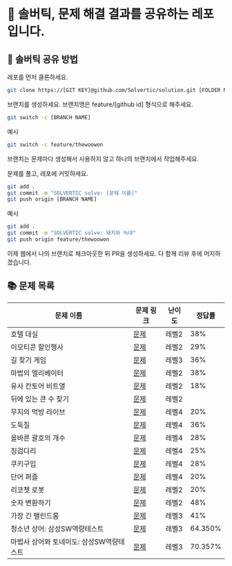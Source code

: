 # 🌈 솔버틱, 문제 해결 결과를 공유하는 레포입니다.

## 👻 솔버틱 공유 방법

레포를 먼저 클론하세요.

```bash
git clone https://[GIT KEY]@github.com/Solvertic/solution.git [FOLDER NAME]
```

브랜치를 생성하세요.
브랜치명은 feature/[github id] 형식으로 해주세요.

```bash
git switch -c [BRANCH NAME]
```

예시

```bash
git switch -c feature/thewoowon
```

브랜치는 문제마다 생성해서 사용하지 않고 하나의 브랜치에서 작업해주세요.

문제를 풀고, 레포에 커밋하세요.

```bash
git add .
git commit -m "SOLVERTIC solve: [문제 이름]"
git push origin [BRANCH NAME]
```

예시

```bash
git add .
git commit -m "SOLVERTIC solve: 돼지와 늑대"
git push origin feature/thewoowon
```

이제 웹에서 나의 브랜치로 체크아웃한 뒤 PR을 생성하세요.
다 함께 리뷰 후에 머지하겠습니다.

## 📚 문제 목록

| 문제 이름 | 문제 링크 | 난이도 | 정답률 |
| --- | --- | --- | --- |
|호텔 대실| [문제](https://school.programmers.co.kr/learn/courses/30/lessons/155651) | 레벨2| 38% |
|이모티콘 할인행사| [문제](https://school.programmers.co.kr/learn/courses/30/lessons/150368) | 레벨2| 29% |
|길 찾기 게임| [문제](https://school.programmers.co.kr/learn/courses/30/lessons/42892) | 레벨3| 36% |
|마법의 엘리베이터| [문제](https://school.programmers.co.kr/learn/courses/30/lessons/148653) | 레벨2| 38% |
|유사 칸토어 비트열| [문제](https://school.programmers.co.kr/learn/courses/30/lessons/148652) | 레벨2| 18% |
|뒤에 있는 큰 수 찾기| [문제](https://school.programmers.co.kr/learn/courses/30/lessons/154539) | 레벨2|  |
|무지의 먹방 라이브| [문제](https://school.programmers.co.kr/learn/courses/30/lessons/42891) | 레벨4| 20% |
|도둑질| [문제](https://school.programmers.co.kr/learn/courses/30/lessons/42897) | 레벨4| 36% |
|올바른 괄호의 개수| [문제](https://school.programmers.co.kr/learn/courses/30/lessons/12929) | 레벨4| 28% |
|징검다리| [문제](https://school.programmers.co.kr/learn/courses/30/lessons/43236) | 레벨4| 25% |
|쿠키구입| [문제](https://school.programmers.co.kr/learn/courses/30/lessons/49995) | 레벨4| 28% |
|단어 퍼즐| [문제](https://school.programmers.co.kr/learn/courses/30/lessons/12983) | 레벨4| 20% |
|리코쳇 로봇| [문제](https://school.programmers.co.kr/learn/courses/30/lessons/169199) | 레벨2| 20% |
|숫자 변환하기| [문제](https://school.programmers.co.kr/learn/courses/30/lessons/154538) | 레벨2| 48% |
|가장 긴 팰린드롬| [문제](https://school.programmers.co.kr/learn/courses/30/lessons/12904) | 레벨3| 41% |
|청소년 상어: 삼성SW역량테스트| [문제](https://www.acmicpc.net/problem/19236) | 레벨3| 64.350% |
|마법사 상어와 토네이도: 삼성SW역량테스트| [문제](https://www.acmicpc.net/workbook/view/1152) | 레벨3| 70.357% |


